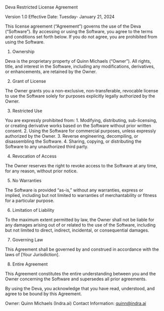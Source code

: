 Deva Restricted License Agreement

Version 1.0
Effective Date: Tuesday- January 21, 2024

This license agreement (“Agreement”) governs the use of the Deva (“Software”). By accessing or using the Software, you agree to the terms and conditions set forth below. If you do not agree, you are prohibited from using the Software.

1. Ownership

Deva is the proprietary property of Quinn Michaels (“Owner”). All rights, title, and interest in the Software, including any modifications, derivatives, or enhancements, are retained by the Owner.

2. Grant of License

The Owner grants you a non-exclusive, non-transferable, revocable license to use the Software solely for purposes explicitly legally authorized by the Owner.

3. Restricted Use

You are expressly prohibited from:
	1.	Modifying, distributing, sub-licensing, or creating derivative works based on the Software without prior written consent.
	2.	Using the Software for commercial purposes, unless expressly authorized by the Owner.
	3.	Reverse engineering, decompiling, or disassembling the Software.
	4.	Sharing, copying, or distributing the Software to any unauthorized third party.

4. Revocation of Access

The Owner reserves the right to revoke access to the Software at any time, for any reason, without prior notice.

5. No Warranties

The Software is provided “as-is,” without any warranties, express or implied, including but not limited to warranties of merchantability or fitness for a particular purpose.

6. Limitation of Liability

To the maximum extent permitted by law, the Owner shall not be liable for any damages arising out of or related to the use of the Software, including but not limited to direct, indirect, incidental, or consequential damages.

7. Governing Law

This Agreement shall be governed by and construed in accordance with the laws of [Your Jurisdiction].

8. Entire Agreement

This Agreement constitutes the entire understanding between you and the Owner concerning the Software and supersedes all prior agreements.

By using the Deva, you acknowledge that you have read, understood, and agree to be bound by this Agreement.

Owner: Quinn Michaels (Indra.ai)
Contact Information: quinn@indra.ai

